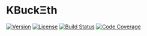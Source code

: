 <!--
  Title: kbucketh
  Description: KBucket implementation with Ethereum addresses as ids
  Author: Iulian Rotaru
  -->
# KBuckΞth

[![Version](https://img.shields.io/badge/version-0.0.1-blue.svg)](https://www.npmjs.com/package/etsedico)
[![License](https://img.shields.io/badge/license-MIT-blue.svg)](https://opensource.org/licenses/MIT)
[![Build Status](https://travis-ci.org/Horyus/kbucketh.svg?branch=develop)](https://travis-ci.org/Horyus/kbucketh)
[![Code Coverage](https://codecov.io/gh/Horyus/kbucketh/branch/develop/graph/badge.svg)](https://codecov.io/gh/Horyus/kbucketh)

